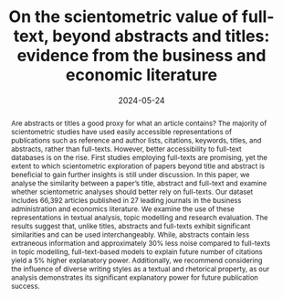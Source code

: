 ---
title: "On the scientometric value of full-text, beyond abstracts and titles: evidence from the business and economic literature" 
authors:
  - admin

author_notes:
#- "Equal contribution"
#- "Equal contribution"
date: "2024-05-24"
doi: "https://doi.org/10.1093/jrsssc/qlad057"

# Publication type.
# Accepts a single type but formatted as a YAML list (for Hugo requirements).
# Enter a publication type from the CSL standard.
publication_types: ["article-journal"]

# Publication name and optional abbreviated publication name.
publication: "*Management Review Quarterly*"
publication_short: ""

abstract: Are abstracts or titles a good proxy for what an article contains? The majority of scientometric studies have used easily accessible representations of publications such as reference and author lists, citations, keywords, titles, and abstracts, rather than full-texts. However, better accessibility to full-text databases is on the rise. First studies employing full-texts are promising, yet the extent to which scientometric exploration of papers beyond title and abstract is beneficial to gain further insights is still under discussion. In this paper, we analyse the similarity between a paper’s title, abstract and full-text and examine whether scientometric analyses should better rely on full-texts. Our dataset includes 66,392 articles published in 27 leading journals in the business administration and economics literature. We examine the use of these representations in textual analysis, topic modelling and research evaluation. The results suggest that, unlike titles, abstracts and full-texts exhibit significant similarities and can be used interchangeably. While, abstracts contain less extraneous information and approximately 30% less noise compared to full-texts in topic modelling, full-text-based models to explain future number of citations yield a 5% higher explanatory power. Additionally, we recommend considering the influence of diverse writing styles as a textual and rhetorical property, as our analysis demonstrates its significant explanatory power for future publication success.



# Summary. An optional shortened abstract.
#summary: Lorem ipsum dolor sit amet, consectetur adipiscing elit. Duis posuere tellus ac convallis placerat. Proin tincidunt magna sed ex sollicitudin condimentum.

tags: 
- natural language processing
- NLP
- evaluation
- scientometrics
- finance
- darmstadt
- journal
featured: true

links:
#- name: "DOI"
url_article: ''
url_pdf: ''
url_code: 'https://github.com/DerKevinRiehl/scientometric_value_fulltext'
url_dataset: ''
url_poster: ''
url_project: ''
url_slides: ''
url_source: 'https://link.springer.com/article/10.1007/s11301-024-00439-8'
url_video: ''

# Featured image
# To use, add an image named `featured.jpg/png` to your page's folder. 
image:
  caption: 'Image credit: Kevin Riehl'
  focal_point: ""
  preview_only: false

# Associated Projects (optional).
#   Associate this publication with one or more of your projects.
#   Simply enter your project's folder or file name without extension.
#   E.g. `internal-project` references `content/project/internal-project/index.md`.
#   Otherwise, set `projects: []`.
projects: []

# Slides (optional).
#   Associate this publication with Markdown slides.
#   Simply enter your slide deck's filename without extension.
#   E.g. `slides: "example"` references `content/slides/example/index.md`.
#   Otherwise, set `slides: ""`.
#slides: example
---